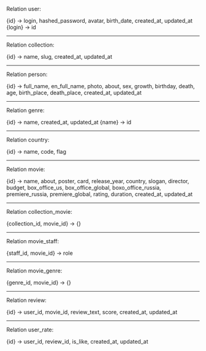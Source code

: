 Relation user:

{id} -> login, hashed_password, avatar, birth_date, created_at, updated_at
{login} -> id

---

Relation collection:

{id} -> name, slug, created_at, updated_at

---

Relation person:

{id} -> full_name, en_full_name, photo, about, sex, growth, birthday, death, age, birth_place, death_place, created_at, updated_at

---

Relation genre:

{id} -> name, created_at, updated_at
{name} -> id

---

Relation country:

{id} -> name, code, flag

---

Relation movie:

{id} -> name, about, poster, card, release_year, country, slogan, director, budget, box_office_us, box_office_global, boxo_office_russia, premiere_russia, premiere_global, rating, duration, created_at, updated_at

---

Relation collection_movie:

{collection_id, movie_id} -> {}

---

Relation movie_staff:

{staff_id, movie_id} -> role

---

Relation movie_genre:

{genre_id, movie_id} -> {}

---

Relation review:

{id} -> user_id, movie_id, review_text, score, created_at, updated_at

---

Relation user_rate:

{id} -> user_id, review_id, is_like, created_at, updated_at

